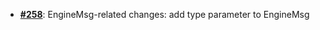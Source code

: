   -  [**#258**](https://github.com/anoma/nspec/pull/258): EngineMsg-related changes: add type parameter to EngineMsg
